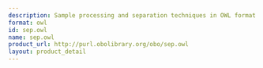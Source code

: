 ```yaml
---
description: Sample processing and separation techniques in OWL format
format: owl
id: sep.owl
name: sep.owl
product_url: http://purl.obolibrary.org/obo/sep.owl
layout: product_detail
---
```

